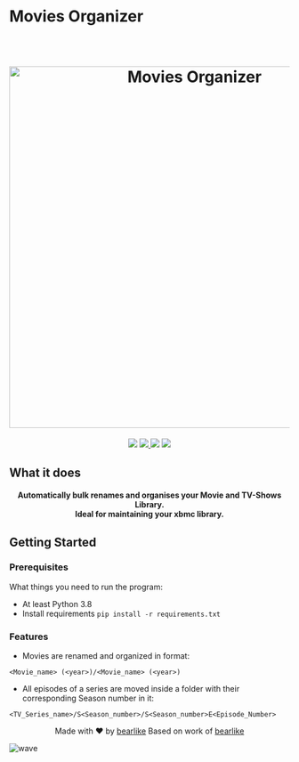 # Movies Organizer

<h1 align="center">
  <br>
  <img src="http://cdn.thekrishna.in/img/common/mlo.png" alt="Movies Organizer" width="650">
  <br>
</h1>

<p align="center">
  <a href="https://www.python.org"><img src="https://img.shields.io/badge/language-python-blue.svg?style=flat"></a>
  <a href="#"><img src="http://github-release-version.herokuapp.com/github/3h4x/movies-organizer/release.png[?style=flat]">
  <a href="#"><img src="https://img.shields.io/github/last-commit/KrishnaAlagiri/Media-Library-Organiser.svg"></a>
  <a href="/LICENSE.md"><img src="https://img.shields.io/github/license/3h4x/movies-organizer.svg?color=blue"></a>
</p>

## What it does

<h4 align="center">Automatically bulk renames and organises your Movie and TV-Shows Library.<br>Ideal for maintaining your xbmc library.</h4>


## Getting Started

### Prerequisites
What things you need to run the program:
- At least Python 3.8
- Install requirements `pip install -r requirements.txt`

### Features
-  Movies are renamed and organized in format:
```
<Movie_name> (<year>)/<Movie_name> (<year>)
```

- All episodes of a series are moved inside a folder with their corresponding Season number in it:
```
<TV_Series_name>/S<Season_number>/S<Season_number>E<Episode_Number>
```

<p align="center">
  Made with ❤️ by <a href="https://github.com/bearlike">bearlike</a>
  Based on work of <a href="https://github.com/bearlike">bearlike</a>
</p>

![wave](http://cdn.thekrishna.in/img/common/border.png)
